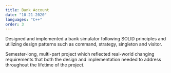 ```yaml
---
title: Bank Account
date: "10-21-2020"
languages: "C++"
order: 3
---
```


Designed and implemented a bank simulator following SOLID principles and utilizing design patterns such as
command, strategy, singleton and visitor.

Semester-long, multi-part project which reflected real-world changing requirements that both the design and
implementation needed to address throughout the lifetime of the project.